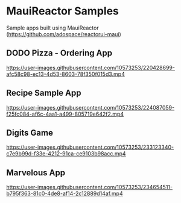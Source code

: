 # MauiReactor Samples
Sample apps built using MauiReactor (https://github.com/adospace/reactorui-maui)

## DODO Pizza - Ordering App


https://user-images.githubusercontent.com/10573253/220428699-afc58c98-ec13-4d53-8603-78f350f015d3.mp4

## Recipe Sample App


https://user-images.githubusercontent.com/10573253/224087059-f25fc084-af6c-4aa1-a499-805719e642f2.mp4

## Digits Game


https://user-images.githubusercontent.com/10573253/233123340-c7e9b99d-f33e-4212-91ca-ce9103b98acc.mp4

## Marvelous App


https://user-images.githubusercontent.com/10573253/234654511-b795f363-81c0-4de8-af14-2c12889d14af.mp4

